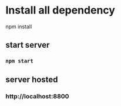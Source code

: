 # Install all dependency

npm install

## start server

### `npm start`

## server hosted

### http://localhost:8800
